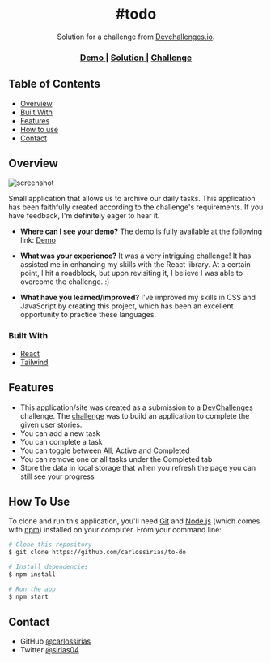 <!-- Please update value in the {}  -->

<h1 align="center">#todo</h1>

<div align="center">
   Solution for a challenge from  <a href="http://devchallenges.io" target="_blank">Devchallenges.io</a>.
</div>

<div align="center">
  <h3>
    <a href="https://to-do-eight-sigma.vercel.app/">
      Demo
    </a>
    <span> | </span>
    <a href="https://{your-url-to-the-solution}">
      Solution
    </a>
    <span> | </span>
    <a href="https://devchallenges.io/challenges/hH6PbOHBdPm6otzw2De5">
      Challenge
    </a>
  </h3>
</div>

<!-- TABLE OF CONTENTS -->

## Table of Contents

- [Overview](#overview)
- [Built With](#built-with)
- [Features](#features)
- [How to use](#how-to-use)
- [Contact](#contact)


<!-- OVERVIEW -->

## Overview

![screenshot](https://i.ibb.co/JyMwR7v/975shots-so.png)

Small application that allows us to archive our daily tasks. This application has been faithfully created according to the challenge's requirements. If you have feedback, I'm definitely eager to hear it. 

- **Where can I see your demo?** The demo is fully available at the following link: <a href="https://to-do-eight-sigma.vercel.app/">Demo</a>

- **What was your experience?** It was a very intriguing challenge! It has assisted me in enhancing my skills with the React library. At a certain point, I hit a roadblock, but upon revisiting it, I believe I was able to overcome the challenge. :)

- **What have you learned/improved?** I've improved my skills in CSS and JavaScript by creating this project, which has been an excellent opportunity to practice these languages.

### Built With

<!-- This section should list any major frameworks that you built your project using. Here are a few examples.-->

- [React](https://reactjs.org/)
- [Tailwind](https://tailwindcss.com/)

## Features

<!-- List the features of your application or follow the template. Don't share the figma file here :) -->

* This application/site was created as a submission to a [DevChallenges](https://devchallenges.io/challenges) challenge. The [challenge](https://devchallenges.io/challenges/hH6PbOHBdPm6otzw2De5) was to build an application to complete the given user stories.
* You can add a new task
* You can complete a task
* You can toggle between All, Active and Completed
* You can remove one or all tasks under the Completed tab
* Store the data in local storage that when you refresh the page you can still see your progress

## How To Use

<!-- Example: -->

To clone and run this application, you'll need [Git](https://git-scm.com) and [Node.js](https://nodejs.org/en/download/) (which comes with [npm](http://npmjs.com)) installed on your computer. From your command line:

```bash
# Clone this repository
$ git clone https://github.com/carlossirias/to-do

# Install dependencies
$ npm install

# Run the app
$ npm start
```

## Contact

- GitHub [@carlossirias](https://{github.com/your-usermame})
- Twitter [@sirias04](https://{twitter.com/sirias04})
